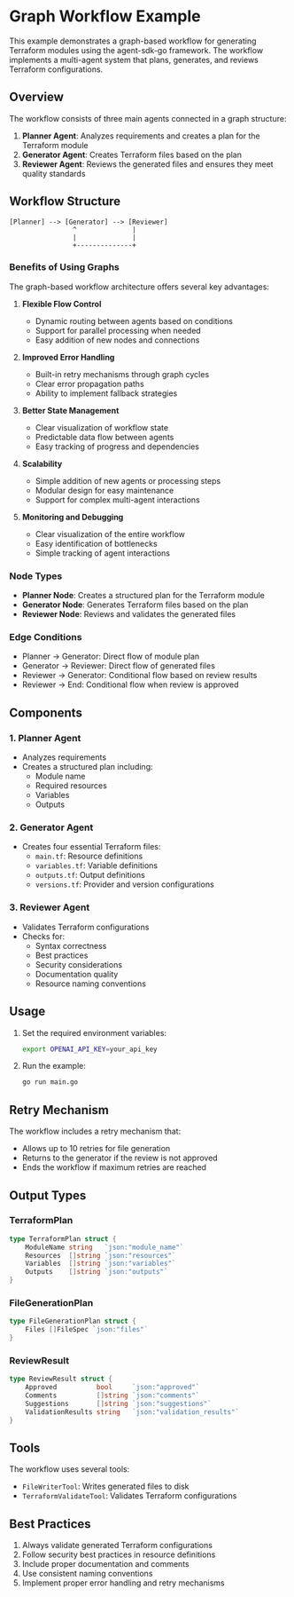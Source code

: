 # Graph Workflow Example

This example demonstrates a graph-based workflow for generating Terraform modules using the agent-sdk-go framework. The workflow implements a multi-agent system that plans, generates, and reviews Terraform configurations.

## Overview

The workflow consists of three main agents connected in a graph structure:

1. **Planner Agent**: Analyzes requirements and creates a plan for the Terraform module
2. **Generator Agent**: Creates Terraform files based on the plan
3. **Reviewer Agent**: Reviews the generated files and ensures they meet quality standards

## Workflow Structure

```
[Planner] --> [Generator] --> [Reviewer]
                ^              |
                |              |
                +--------------+
```

### Benefits of Using Graphs

The graph-based workflow architecture offers several key advantages:

1. **Flexible Flow Control**
   - Dynamic routing between agents based on conditions
   - Support for parallel processing when needed
   - Easy addition of new nodes and connections

2. **Improved Error Handling**
   - Built-in retry mechanisms through graph cycles
   - Clear error propagation paths
   - Ability to implement fallback strategies

3. **Better State Management**
   - Clear visualization of workflow state
   - Predictable data flow between agents
   - Easy tracking of progress and dependencies

4. **Scalability**
   - Simple addition of new agents or processing steps
   - Modular design for easy maintenance
   - Support for complex multi-agent interactions

5. **Monitoring and Debugging**
   - Clear visualization of the entire workflow
   - Easy identification of bottlenecks
   - Simple tracking of agent interactions

### Node Types

- **Planner Node**: Creates a structured plan for the Terraform module
- **Generator Node**: Generates Terraform files based on the plan
- **Reviewer Node**: Reviews and validates the generated files

### Edge Conditions

- Planner → Generator: Direct flow of module plan
- Generator → Reviewer: Direct flow of generated files
- Reviewer → Generator: Conditional flow based on review results
- Reviewer → End: Conditional flow when review is approved

## Components

### 1. Planner Agent
- Analyzes requirements
- Creates a structured plan including:
  - Module name
  - Required resources
  - Variables
  - Outputs

### 2. Generator Agent
- Creates four essential Terraform files:
  - `main.tf`: Resource definitions
  - `variables.tf`: Variable definitions
  - `outputs.tf`: Output definitions
  - `versions.tf`: Provider and version configurations

### 3. Reviewer Agent
- Validates Terraform configurations
- Checks for:
  - Syntax correctness
  - Best practices
  - Security considerations
  - Documentation quality
  - Resource naming conventions

## Usage

1. Set the required environment variables:
   ```bash
   export OPENAI_API_KEY=your_api_key
   ```

2. Run the example:
   ```bash
   go run main.go
   ```

## Retry Mechanism

The workflow includes a retry mechanism that:
- Allows up to 10 retries for file generation
- Returns to the generator if the review is not approved
- Ends the workflow if maximum retries are reached

## Output Types

### TerraformPlan
```go
type TerraformPlan struct {
    ModuleName string   `json:"module_name"`
    Resources  []string `json:"resources"`
    Variables  []string `json:"variables"`
    Outputs    []string `json:"outputs"`
}
```

### FileGenerationPlan
```go
type FileGenerationPlan struct {
    Files []FileSpec `json:"files"`
}
```

### ReviewResult
```go
type ReviewResult struct {
    Approved          bool     `json:"approved"`
    Comments          []string `json:"comments"`
    Suggestions       []string `json:"suggestions"`
    ValidationResults string   `json:"validation_results"`
}
```

## Tools

The workflow uses several tools:
- `FileWriterTool`: Writes generated files to disk
- `TerraformValidateTool`: Validates Terraform configurations

## Best Practices

1. Always validate generated Terraform configurations
2. Follow security best practices in resource definitions
3. Include proper documentation and comments
4. Use consistent naming conventions
5. Implement proper error handling and retry mechanisms
